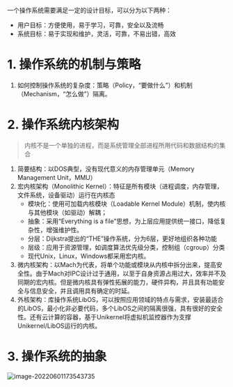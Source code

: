一个操作系统需要满足一定的设计目标，可以分为以下两种：

- 用户目标：方便使用，易于学习，可靠，安全以及流畅
- 系统目标：易于实现和维护，灵活，可靠，不易出错，高效

# 1. 操作系统的机制与策略

1. 如何控制操作系统的复杂度：策略（Policy，“要做什么”）和机制（Mechanism，“怎么做”）隔离。

# 2. 操作系统内核架构

> 内核不是一个单独的进程，而是系统管理全部进程所用代码和数据结构的集合

1. 简要结构：以DOS典型，没有现代意义的内存管理单元（Memory Management Unit，MMU）
2. 宏内核架构（Monolithic Kernel）：特征是所有模块（进程调度，内存管理，文件系统，设备驱动）运行在内核态
   - 模块化：使用可加载内核模块（Loadable Kernel Module）机制，使内核与其他模块（如驱动）解耦；
   - 抽象：采用“Everything is a file”思想，为上层应用提供统一接口，降低复杂性，增强维护性。
   - 分层：Dijkstra提出的“THE”操作系统，分为6层，更好地组织各种功能
   - 层级：应用于资源管理，如调度算法优先级分类，控制组（cgroup）分类
   - 现代Unix，Linux，Windows都采用宏内核。
3. 微内核架构：以Mach为代表，将单个功能或模块从内核中拆分出来，提高安全性。由于Mach对IPC设计过于通用，以至于自身资源占用过大，效率并不及同期的宏内核。但是微内核具有弹性拓展的能力，硬件异构，并且具有功能安全与信息安全，并且调用具有确定的时延。
4. 外核架构：库操作系统LibOS，可以按照应用领域的特点与需求，安装最适合的LibOS，最小化非必要代码，多个LibOS之间的隔离很强，具有很好的安全性。还有云计算的容器，基于Unikernel将虚拟机监控器作为支撑Unikernel/LibOS运行的内核。

# 3. 操作系统的抽象

![image-20220601173543735](http://aikaid-img.oss-cn-shanghai.aliyuncs.com/img/image-20220601173543735.png)

